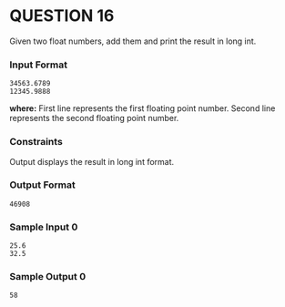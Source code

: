 # QUESTION 16
Given two float numbers, add them and print the result in long int.

### Input Format
```
34563.6789
12345.9888
```
__where:__
First line represents the first floating point number.
Second line represents the second floating point number.

### Constraints

Output displays the result in long int format.

### Output Format
```
46908
```
### Sample Input 0
```
25.6
32.5
```
### Sample Output 0
```
58
```
